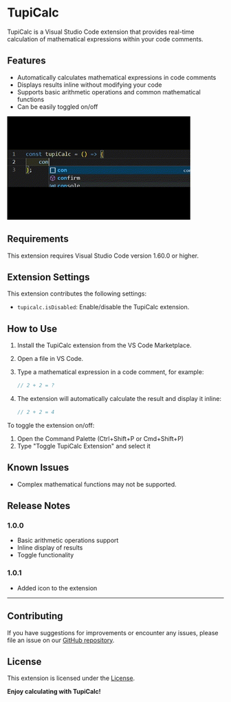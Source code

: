 # TupiCalc

TupiCalc is a Visual Studio Code extension that provides real-time calculation of mathematical expressions within your code comments.

## Features

-   Automatically calculates mathematical expressions in code comments
-   Displays results inline without modifying your code
-   Supports basic arithmetic operations and common mathematical functions
-   Can be easily toggled on/off

![TupiCalc in action](images/demo.gif)

## Requirements

This extension requires Visual Studio Code version 1.60.0 or higher.

## Extension Settings

This extension contributes the following settings:

-   `tupicalc.isDisabled`: Enable/disable the TupiCalc extension.

## How to Use

1. Install the TupiCalc extension from the VS Code Marketplace.
2. Open a file in VS Code.
3. Type a mathematical expression in a code comment, for example:

    ```javascript
    // 2 + 2 = ?
    ```

4. The extension will automatically calculate the result and display it inline:
    ```javascript
    // 2 + 2 = 4
    ```

To toggle the extension on/off:

1. Open the Command Palette (Ctrl+Shift+P or Cmd+Shift+P)
2. Type "Toggle TupiCalc Extension" and select it

## Known Issues

-   Complex mathematical functions may not be supported.

## Release Notes

### 1.0.0

-   Basic arithmetic operations support
-   Inline display of results
-   Toggle functionality

### 1.0.1

-   Added icon to the extension

---

## Contributing

If you have suggestions for improvements or encounter any issues, please file an issue on our [GitHub repository](https://github.com/TupiC/tupi-calc).

## License

This extension is licensed under the [License](license.md).

**Enjoy calculating with TupiCalc!**
